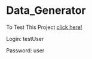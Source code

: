 # Data_Generator

To Test This Project [click here!](https://skivel.pythonanywhere.com/)

Login: testUser

Password: user
